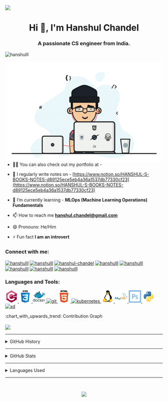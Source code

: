 <img align="center" src="https://raw.githubusercontent.com/hanshulll/hanshulll/main/banner.png"/></a>

<h1 align="center">Hi 👋, I'm Hanshul Chandel</h1>
<h3 align="center">A passionate CS engineer from India.</h3>

<p align="left"> <img src="https://komarev.com/ghpvc/?username=hanshulll&label=Profile%20views&color=129e00&style=plastic" alt="hanshulll" /> </p>
<img align="right" alt="GIF" src="gif image.gif" width="500px" height="320" />

- 👨‍💻 You can also check out my portfolio at -

- 📝 I regularly write notes on - [https://www.notion.so/HANSHUL-S-BOOKS-NOTES-d89125ece5eb4a36a1537db77330cf23](https://www.notion.so/HANSHUL-S-BOOKS-NOTES-d89125ece5eb4a36a1537db77330cf23)

- 🌱 I’m currently learning - **MLOps (Machine Learning Operations) Fundamentals**

- 📫 How to reach me **hanshul.chandel@gmail.com**

- 😄 Pronouns: He/Him

- ⚡ Fun fact **I am an introvert**

<h3 align="left">Connect with me:</h3>
<p align="left">
<a href="https://codepen.io/hanshulll" target="blank"><img align="center" src="https://raw.githubusercontent.com/rahuldkjain/github-profile-readme-generator/master/src/images/icons/Social/codepen.svg" alt="hanshulll" height="30" width="40" /></a>
<a href="https://twitter.com/hanshulll" target="blank"><img align="center" src="https://raw.githubusercontent.com/rahuldkjain/github-profile-readme-generator/master/src/images/icons/Social/twitter.svg" alt="hanshulll" height="30" width="40" /></a>
<a href="https://linkedin.com/in/hanshul-chandel" target="blank"><img align="center" src="https://raw.githubusercontent.com/rahuldkjain/github-profile-readme-generator/master/src/images/icons/Social/linked-in-alt.svg" alt="hanshul-chandel" height="30" width="40" /></a>
<a href="https://stackoverflow.com/users/16353832" target="blank"><img align="center" src="https://raw.githubusercontent.com/rahuldkjain/github-profile-readme-generator/master/src/images/icons/Social/stack-overflow.svg" alt="hanshulll" height="30" width="40" /></a>
<a href="https://instagram.com/hanshulll" target="blank"><img align="center" src="https://raw.githubusercontent.com/rahuldkjain/github-profile-readme-generator/master/src/images/icons/Social/instagram.svg" alt="hanshulll" height="30" width="40" /></a>
<a href="https://www.codechef.com/users/hanshulll" target="blank"><img align="center" src="https://cdn.jsdelivr.net/npm/simple-icons@3.1.0/icons/codechef.svg" alt="hanshulll" height="30" width="40" /></a>
<a href="https://www.hackerrank.com/hanshulll" target="blank"><img align="center" src="https://raw.githubusercontent.com/rahuldkjain/github-profile-readme-generator/master/src/images/icons/Social/hackerrank.svg" alt="hanshulll" height="30" width="40" /></a>
<a href="https://www.leetcode.com/hanshulll" target="blank"><img align="center" src="https://raw.githubusercontent.com/rahuldkjain/github-profile-readme-generator/master/src/images/icons/Social/leet-code.svg" alt="hanshulll" height="30" width="40" /></a>
</p>

<h3 align="left">Languages and Tools:</h3>
<p align="left"> <a href="https://www.w3schools.com/cpp/" target="_blank"> <img src="https://raw.githubusercontent.com/devicons/devicon/master/icons/cplusplus/cplusplus-original.svg" alt="cplusplus" width="40" height="40"/> </a> <a href="https://www.w3schools.com/css/" target="_blank"> <img src="https://raw.githubusercontent.com/devicons/devicon/master/icons/css3/css3-original-wordmark.svg" alt="css3" width="40" height="40"/> </a> <a href="https://www.docker.com/" target="_blank"> <img src="https://raw.githubusercontent.com/devicons/devicon/master/icons/docker/docker-original-wordmark.svg" alt="docker" width="40" height="40"/> </a> <a href="https://git-scm.com/" target="_blank"> <img src="https://www.vectorlogo.zone/logos/git-scm/git-scm-icon.svg" alt="git" width="40" height="40"/> </a> <a href="https://www.w3.org/html/" target="_blank"> <img src="https://raw.githubusercontent.com/devicons/devicon/master/icons/html5/html5-original-wordmark.svg" alt="html5" width="40" height="40"/> </a> <a href="https://kubernetes.io" target="_blank"> <img src="https://www.vectorlogo.zone/logos/kubernetes/kubernetes-icon.svg" alt="kubernetes" width="40" height="40"/> </a> <a href="https://www.linux.org/" target="_blank"> <img src="https://raw.githubusercontent.com/devicons/devicon/master/icons/linux/linux-original.svg" alt="linux" width="40" height="40"/> </a> <a href="https://www.mysql.com/" target="_blank"> <img src="https://raw.githubusercontent.com/devicons/devicon/master/icons/mysql/mysql-original-wordmark.svg" alt="mysql" width="40" height="40"/> </a> <a href="https://www.photoshop.com/en" target="_blank"> <img src="https://raw.githubusercontent.com/devicons/devicon/master/icons/photoshop/photoshop-line.svg" alt="photoshop" width="40" height="40"/> </a> <a href="https://www.python.org" target="_blank"> <img src="https://raw.githubusercontent.com/devicons/devicon/master/icons/python/python-original.svg" alt="python" width="40" height="40"/> </a> <a href="https://www.adobe.com/products/xd.html" target="_blank"> <img src="https://cdn.worldvectorlogo.com/logos/adobe-xd.svg" alt="xd" width="40" height="40"/> </a> </p>

<summary>:chart_with_upwards_trend: Contribution Graph </summary>
   <br/>
   <img src="https://activity-graph.herokuapp.com/graph?username=hanshulll&theme=dracula&layout=compact&title_color=FF69B4&hide_border=true&area=true" align="center" />

 <hr>
 <div>
 <details>
   <summary>GitHub History</summary>
<p><img src="https://github-readme-streak-stats.herokuapp.com/?user=hanshulll&show_icons=true&locale=en"/></p>
</details>
</div>
</hr>

  <hr>
   <div>
   <details>
         <summary>GitHub Stats</summary>
<p><img align="center" src="https://github-readme-stats.vercel.app/api?username=hanshulll&show_icons=true&locale=en" alt="hanshulll" /></p>
   </details>
   </div>
      </hr>
        
  <hr>
  <div>
  <details>
   <summary>Languages Used</summary> 
<p><img align="left" src="https://github-readme-stats.vercel.app/api/top-langs?username=hanshulll&show_icons=true&locale=en&layout=compact" alt=“hanshulll”/></p>
</details>
</div>
   </hr>

   <hr>
   <br>
   <div align="center">
<p><img src="https://metrics.lecoq.io/hanshulll"/></p>
   </div>
</hr>
</br>    

